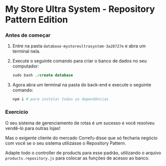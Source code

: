 # My Store Ultra System - Repository Pattern Edition

### Antes de começar

1. Entre na pasta `database-mystoreultrasystem-3a28727e` e abra um terminal nela.
        
2. Execute o seguinte comando para criar o banco de dados no seu computador:
        
    ```sql
    sudo bash ./create-database
    ```
        
3. Agora abra um terminal na pasta do back-end e execute o seguinte comando:
        
    ```bash
    npm i # para instalar todas as dependências
    ```
        
### Exercício

O seu sistema de gerenciamento de rotas é um sucesso e você resolveu vendê-lo para outras lojas!

Mas o exigente cliente do mercado Correfu disse que só fecharia negócio com você se o seu sistema utilizasse o Repository Pattern.

Adapte todo o controller de products para esse padrão, utilizando o arquivo `products.repository.js` para colocar as funções de acesso ao banco.